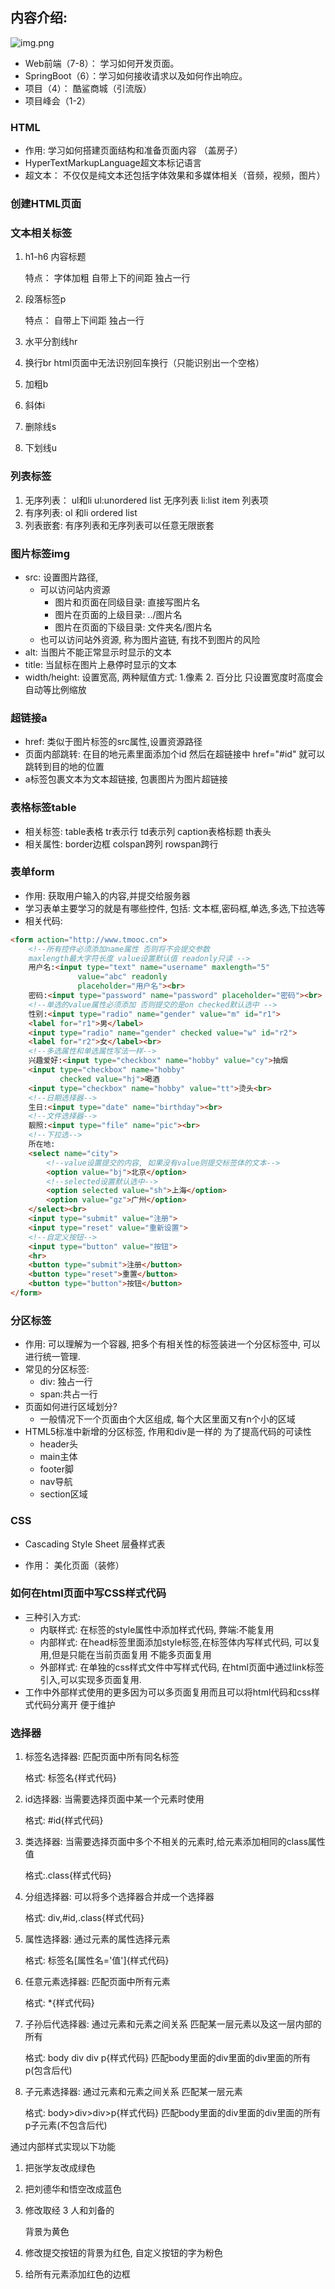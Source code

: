 
## 内容介绍:
![img.png](img.png)

- Web前端（7-8）： 学习如何开发页面。
- SpringBoot（6）：学习如何接收请求以及如何作出响应。
- 项目（4）：    酷鲨商城（引流版）
- 项目峰会（1-2）



### HTML

- 作用: 学习如何搭建页面结构和准备页面内容 （盖房子）
- HyperTextMarkupLanguage超文本标记语言
- 超文本： 不仅仅是纯文本还包括字体效果和多媒体相关（音频，视频，图片）

### 创建HTML页面



### 文本相关标签

1. h1-h6 内容标题

   特点： 字体加粗   自带上下的间距  独占一行

2. 段落标签p

   特点： 自带上下间距  独占一行

3. 水平分割线hr
4. 换行br     html页面中无法识别回车换行（只能识别出一个空格）
5. 加粗b
6. 斜体i
7. 删除线s
8. 下划线u

### 列表标签

1. 无序列表： ul和li        ul:unordered list 无序列表    li:list item 列表项
2. 有序列表:    ol 和li        ordered list
3. 列表嵌套: 有序列表和无序列表可以任意无限嵌套

### 图片标签img

- src: 设置图片路径,
  - 可以访问站内资源
    - 图片和页面在同级目录: 直接写图片名
    - 图片在页面的上级目录: ../图片名
    - 图片在页面的下级目录: 文件夹名/图片名
  - 也可以访问站外资源, 称为图片盗链, 有找不到图片的风险 
- alt: 当图片不能正常显示时显示的文本
- title: 当鼠标在图片上悬停时显示的文本
- width/height: 设置宽高,     两种赋值方式: 1.像素  2. 百分比    只设置宽度时高度会自动等比例缩放

### 超链接a

- href: 类似于图片标签的src属性,设置资源路径
- 页面内部跳转: 在目的地元素里面添加个id  然后在超链接中 href="#id" 就可以跳转到目的地的位置
- a标签包裹文本为文本超链接, 包裹图片为图片超链接

### 表格标签table

- 相关标签: table表格   tr表示行  td表示列 caption表格标题 th表头
- 相关属性: border边框    colspan跨列   rowspan跨行

### 表单form

- 作用: 获取用户输入的内容,并提交给服务器
- 学习表单主要学习的就是有哪些控件, 包括: 文本框,密码框,单选,多选,下拉选等
- 相关代码:

```html
<form action="http://www.tmooc.cn">
    <!--所有控件必须添加name属性 否则将不会提交参数
    maxlength最大字符长度 value设置默认值 readonly只读 -->
    用户名:<input type="text" name="username" maxlength="5"
               value="abc" readonly
               placeholder="用户名"><br>
    密码:<input type="password" name="password" placeholder="密码"><br>
    <!--单选的value属性必须添加 否则提交的是on checked默认选中 -->
    性别:<input type="radio" name="gender" value="m" id="r1">
    <label for="r1">男</label>
    <input type="radio" name="gender" checked value="w" id="r2">
    <label for="r2">女</label><br>
    <!--多选属性和单选属性写法一样-->
    兴趣爱好:<input type="checkbox" name="hobby" value="cy">抽烟
    <input type="checkbox" name="hobby"
           checked value="hj">喝酒
    <input type="checkbox" name="hobby" value="tt">烫头<br>
    <!--日期选择器-->
    生日:<input type="date" name="birthday"><br>
    <!--文件选择器-->
    靓照:<input type="file" name="pic"><br>
    <!--下拉选-->
    所在地:
    <select name="city">
        <!--value设置提交的内容, 如果没有value则提交标签体的文本-->
        <option value="bj">北京</option>
        <!--selected设置默认选中-->
        <option selected value="sh">上海</option>
        <option value="gz">广州</option>
    </select><br>
    <input type="submit" value="注册">
    <input type="reset" value="重新设置">
    <!--自定义按钮-->
    <input type="button" value="按钮">
    <hr>
    <button type="submit">注册</button>
    <button type="reset">重置</button>
    <button type="button">按钮</button>
</form>
```

### 分区标签

- 作用: 可以理解为一个容器, 把多个有相关性的标签装进一个分区标签中, 可以进行统一管理.  
- 常见的分区标签:
  - div: 独占一行
  - span:共占一行 
- 页面如何进行区域划分?
  - 一般情况下一个页面由个大区组成, 每个大区里面又有n个小的区域
- HTML5标准中新增的分区标签, 作用和div是一样的 为了提高代码的可读性
  - header头
  - main主体
  - footer脚
  - nav导航
  - section区域

### CSS

- Cascading Style Sheet 层叠样式表

- 作用： 美化页面（装修）

### 如何在html页面中写CSS样式代码

- 三种引入方式:
  - 内联样式: 在标签的style属性中添加样式代码, 弊端:不能复用
  - 内部样式: 在head标签里面添加style标签,在标签体内写样式代码, 可以复用,但是只能在当前页面复用 不能多页面复用  
  - 外部样式: 在单独的css样式文件中写样式代码, 在html页面中通过link标签引入,可以实现多页面复用.  
- 工作中外部样式使用的更多因为可以多页面复用而且可以将html代码和css样式代码分离开 便于维护  

### 选择器

1. 标签名选择器: 匹配页面中所有同名标签

   格式: 标签名{样式代码}

2. id选择器:  当需要选择页面中某一个元素时使用

   格式: #id{样式代码}

3. 类选择器: 当需要选择页面中多个不相关的元素时,给元素添加相同的class属性值

   格式:.class{样式代码}

4. 分组选择器:  可以将多个选择器合并成一个选择器   

   格式: div,#id,.class{样式代码}

5. 属性选择器: 通过元素的属性选择元素

   格式: 标签名[属性名='值']{样式代码}   

6. 任意元素选择器:  匹配页面中所有元素

   格式: *{样式代码}

7. 子孙后代选择器: 通过元素和元素之间关系 匹配某一层元素以及这一层内部的所有

   格式: body div div p{样式代码}  匹配body里面的div里面的div里面的所有p(包含后代)

8. 子元素选择器: 通过元素和元素之间关系 匹配某一层元素

   格式: body>div>div>p{样式代码}  匹配body里面的div里面的div里面的所有p子元素(不包含后代)

 通过内部样式实现以下功能

1. 把张学友改成绿色

2. 把刘德华和悟空改成蓝色

3. 修改取经 3 人和刘备的

   背景为黄色

4. 修改提交按钮的背景为红色,
  自定义按钮的字为粉色

5. 给所有元素添加红色的边框







